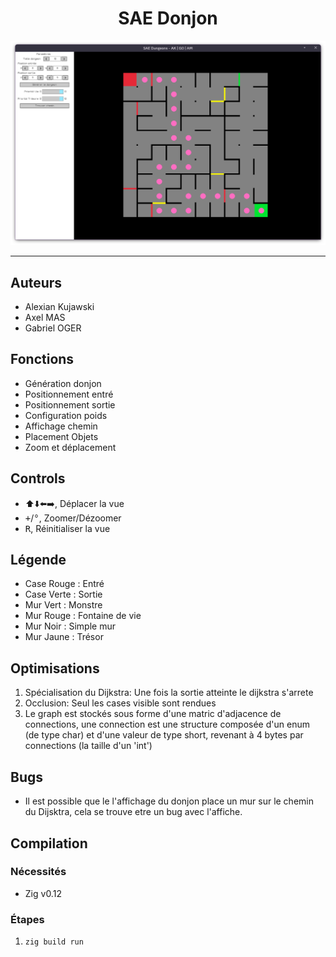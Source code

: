 # <div align="center">SAE Donjon</div>

<div align="center"><img src="assets/preview.png"/></div>

---

## Auteurs

- Alexian Kujawski
- Axel MAS
- Gabriel OGER

## Fonctions

- Génération donjon
- Positionnement entré
- Positionnement sortie
- Configuration poids
- Affichage chemin
- Placement Objets
- Zoom et déplacement

## Controls

- ⬆️⬇️⬅️➡️, Déplacer la vue
- <kbd>+</kbd>/<kbd>°</kbd>, Zoomer/Dézoomer
- <kbd>R</kbd>, Réinitialiser la vue

## Légende

- Case Rouge : Entré
- Case Verte : Sortie
- Mur Vert : Monstre
- Mur Rouge : Fontaine de vie
- Mur Noir : Simple mur
- Mur Jaune : Trésor

## Optimisations

1. Spécialisation du Dijkstra: Une fois la sortie atteinte le dijkstra s'arrete
2. Occlusion: Seul les cases visible sont rendues
3. Le graph est stockés sous forme d'une matric d'adjacence de connections, une connection est une structure composée d'un enum (de type char) et d'une valeur de type short, revenant à 4 bytes par connections (la taille d'un 'int')

## Bugs

- Il est possible que le l'affichage du donjon place un mur sur le chemin du Dijsktra, cela se trouve etre un bug avec l'affiche.

## Compilation

### Nécessités

- Zig v0.12

### Étapes

1. `zig build run`
